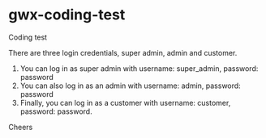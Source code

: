 # gwx-coding-test
Coding test

There are three login credentials, super admin, admin and customer.

1. You can log in as super admin with username: super_admin, password: password
2. You can also log in as an admin with username: admin, password: password
3. Finally, you can log in as a customer with username: customer, password: password.

Cheers
